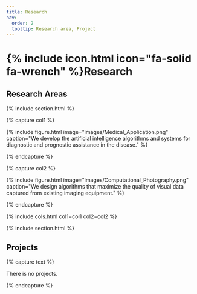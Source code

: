 ```yaml
---
title: Research
nav:
  order: 2
  tooltip: Research area, Project
---
```


# {% include icon.html icon="fa-solid fa-wrench" %}Research

## Research Areas

{% include section.html %}

{% capture col1 %}

{%
  include figure.html
  image="images/Medical_Application.png"
  caption="We develop the artificial intelligence algorithms and systems for diagnostic and prognostic assistance in the disease."
%}

{% endcapture %}

{% capture col2 %}

{%
  include figure.html
  image="images/Computational_Photography.png"
  caption="We design algorithms that maximize the quality of visual data captured from existing imaging equipment."
%}

{% endcapture %}

{% include cols.html col1=col1 col2=col2 %}


{% include section.html %}

## Projects

{% capture text %}

There is no projects.

{% endcapture %}

